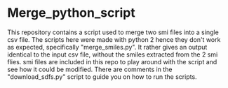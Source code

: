 # Merge_python_script
This repository contains a script used to merge two smi files into a single csv file.
The scripts here were made with python 2 hence they don't work as expected, specifically "merge_smiles.py". It rather gives an output identical to the input csv file, without the smiles extracted from the 2 smi flies.
smi files are included in this repo to play around with the script and see how it could be modified. 
There are comments in the "download_sdfs.py" script to guide you on how to run the scripts.
